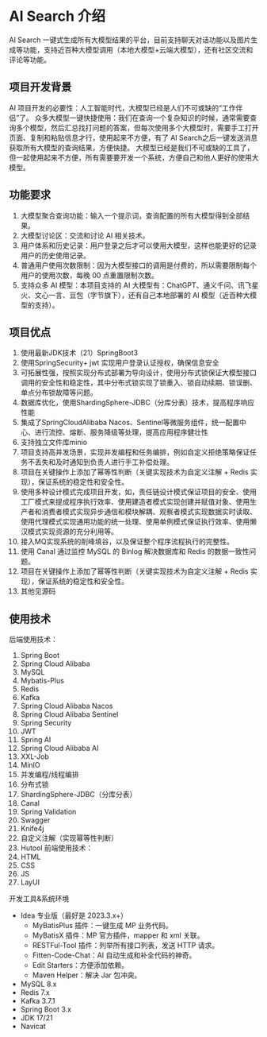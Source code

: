 # AI Search 介绍
AI Search 一键式生成所有大模型结果的平台，目前支持聊天对话功能以及图片生成等功能，支持近百种大模型调用（本地大模型+云端大模型），还有社区交流和评论等功能。
## 项目开发背景
AI 项目开发的必要性：人工智能时代，大模型已经是人们不可或缺的“工作伴侣”了。
众多大模型一键快捷使用：我们在查询一个复杂知识的时候，通常需要查询多个模型，然后汇总找打问题的答案，但每次使用多个大模型时，需要手工打开页面、复制和粘贴信息才行，使用起来不方便，有了 AI Search之后一键发送消息获取所有大模型的查询结果，方便快捷。
大模型已经是我们不可或缺的工具了，但一起使用起来不方便，所有需要要开发一个系统，方便自己和他人更好的使用大模型。
## 功能要求
  1. 大模型聚合查询功能：输入一个提示词，查询配置的所有大模型得到全部结果。
  2. 大模型讨论区：交流和讨论 AI 相关技术。
  3. 用户体系和历史记录：用户登录之后才可以使用大模型，这样也能更好的记录用户的历史使用记录。
  4. 普通用户使用次数限制：因为大模型接口的调用是付费的，所以需要限制每个用户的使用次数，每晚 00 点重置限制次数。
  5. 支持众多 AI 模型：本项目支持的 AI 大模型有：ChatGPT、通义千问、讯飞星火、文心一言、豆包（字节旗下），还有自己本地部署的 AI 模型（近百种大模型的支持）。
## 项目优点
1. 使用最新JDK技术（21）SpringBoot3 
2. 使用SpringSecurity+ jwt 实现用户登录认证授权，确保信息安全
3. 可拓展性强，按照实现分布式部署为导向设计，使用分布式锁保证大模型接口调用的安全性和稳定性，其中分布式锁实现了锁重入、锁自动续期、锁误删、单点分布锁故障等问题。
4. 数据库优化，使用ShardingSphere-JDBC（分库分表）技术，提高程序响应性能
6. 集成了SpringCloudAlibaba Nacos、Sentinel等微服务组件，统一配置中心、进行流控、熔断、服务降级等处理，提高应用程序健壮性
7. 支持独立文件库minio
8. 项目支持高并发场景，实现并发编程和任务编排，例如自定义拒绝策略保证任务不丢失和及时通知到负责人进行手工补偿处理。
9. 项目在关键操作上添加了幂等性判断（关键实现技术为自定义注解 + Redis 实现），保证系统的稳定性和安全性。
10. 使用多种设计模式完成项目开发，如，责任链设计模式保证项目的安全、使用工厂模式来提成程序执行效率、使用建造者模式实现创建并赋值对象、使用生产者和消费者模式实现异步通信和模块解耦、观察者模式实现数据实时读取、使用代理模式实现通用功能的统一处理、使用单例模式保证执行效率、使用懒汉模式实现资源的充分利用等。
11. 接入MQ实现系统的削峰填谷，以及保证整个程序流程执行的完整性。
12. 使用 Canal 通过监控 MySQL 的 Binlog 解决数据库和 Redis 的数据一致性问题。
13. 项目在关键操作上添加了幂等性判断（关键实现技术为自定义注解 + Redis 实现），保证系统的稳定性和安全性。
14. 其他见源码
## 使用技术
后端使用技术：
1. Spring Boot
2. Spring Cloud Alibaba
3. MySQL
4. Mybatis-Plus
5. Redis
6. Kafka
7. Spring Cloud Alibaba Nacos
8. Spring Cloud Alibaba Sentinel
9. Spring Security
10. JWT
11. Spring AI
12. Spring Cloud Alibaba AI
13. XXL-Job
14. MinIO
15. 并发编程/线程编排
16. 分布式锁
17. ShardingSphere-JDBC（分库分表）
18. Canal
19. Spring Validation
20. Swagger
21. Knife4j
22. 自定义注解（实现幂等性判断）
23. Hutool
前端使用技术：
1. HTML
2. CSS
3. JS
4. LayUI

开发工具&系统环境
- Idea 专业版（最好是 2023.3.x+）
  - MyBatisPlus 插件：一键生成 MP 业务代码。
  - MyBatisX 插件：MP 官方插件，mapper 和 xml 关联。
  - RESTFul-Tool 插件：列举所有接口列表，发送 HTTP 请求。
  - Fitten-Code-Chat：AI 自动生成和补全代码的神奇。
  - Edit Starters：方便添加依赖。
  - Maven Helper：解决 Jar 包冲突。
- MySQL 8.x
- Redis 7.x
- Kafka 3.7.1
- Spring Boot 3.x
- JDK 17/21
- Navicat
